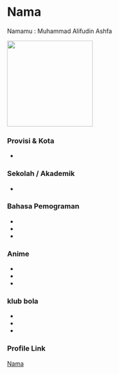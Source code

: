 # Nama
Namamu : Muhammad Alifudin Ashfa

<img src="https://www.freepik.com/free-vector/flame-illustration-set_6974892.htm#page=1&query=api&position=0&from_view=keyword" width="200" height="200" align="center"/>

### Provisi & Kota
-

### Sekolah / Akademik
-

### Bahasa Pemograman

-
-
-

### Anime

-
-
-

### klub bola

-
-
-

### Profile Link

[Nama](https://github.com/usernamekamu)
